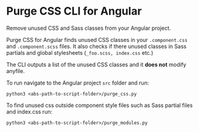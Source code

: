 # Purge CSS CLI for Angular

Remove unused CSS and Sass classes from your Angular project.

Purge CSS for Angular finds unused CSS classes in your `.component.css` and `.component.scss` files.
It also checks if there unused classes in Sass partials and global stylesheets (`_foo.scss, index.css` etc.)

The CLI outputs a list of the unused CSS classes and it **does not** modify anyfile.

To run navigate to the Angular project `src` folder and run:

```
python3 <abs-path-to-script-folder>/purge_css.py
```

To find unused css outside component style files such as Sass partial files and index.css run:

```
python3 <abs-path-to-script-folder>/purge_modules.py
```
